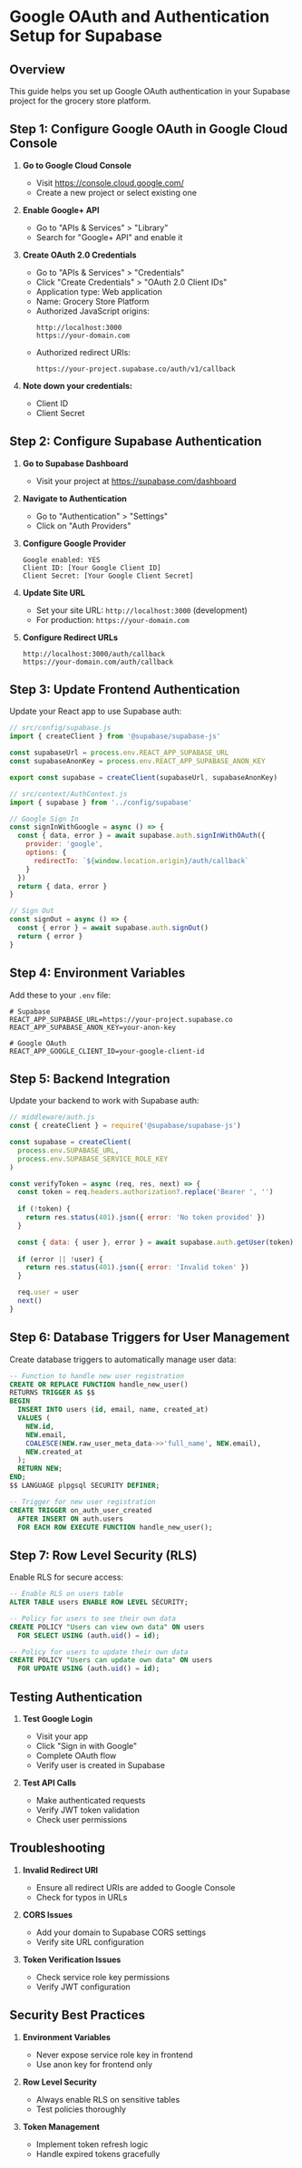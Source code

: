 # Google OAuth and Authentication Setup for Supabase

## Overview
This guide helps you set up Google OAuth authentication in your Supabase project for the grocery store platform.

## Step 1: Configure Google OAuth in Google Cloud Console

1. **Go to Google Cloud Console**
   - Visit https://console.cloud.google.com/
   - Create a new project or select existing one

2. **Enable Google+ API**
   - Go to "APIs & Services" > "Library"
   - Search for "Google+ API" and enable it

3. **Create OAuth 2.0 Credentials**
   - Go to "APIs & Services" > "Credentials"
   - Click "Create Credentials" > "OAuth 2.0 Client IDs"
   - Application type: Web application
   - Name: Grocery Store Platform
   - Authorized JavaScript origins:
     ```
     http://localhost:3000
     https://your-domain.com
     ```
   - Authorized redirect URIs:
     ```
     https://your-project.supabase.co/auth/v1/callback
     ```

4. **Note down your credentials:**
   - Client ID
   - Client Secret

## Step 2: Configure Supabase Authentication

1. **Go to Supabase Dashboard**
   - Visit your project at https://supabase.com/dashboard

2. **Navigate to Authentication**
   - Go to "Authentication" > "Settings"
   - Click on "Auth Providers"

3. **Configure Google Provider**
   ```
   Google enabled: YES
   Client ID: [Your Google Client ID]
   Client Secret: [Your Google Client Secret]
   ```

4. **Update Site URL**
   - Set your site URL: `http://localhost:3000` (development)
   - For production: `https://your-domain.com`

5. **Configure Redirect URLs**
   ```
   http://localhost:3000/auth/callback
   https://your-domain.com/auth/callback
   ```

## Step 3: Update Frontend Authentication

Update your React app to use Supabase auth:

```javascript
// src/config/supabase.js
import { createClient } from '@supabase/supabase-js'

const supabaseUrl = process.env.REACT_APP_SUPABASE_URL
const supabaseAnonKey = process.env.REACT_APP_SUPABASE_ANON_KEY

export const supabase = createClient(supabaseUrl, supabaseAnonKey)
```

```javascript
// src/context/AuthContext.js
import { supabase } from '../config/supabase'

// Google Sign In
const signInWithGoogle = async () => {
  const { data, error } = await supabase.auth.signInWithOAuth({
    provider: 'google',
    options: {
      redirectTo: `${window.location.origin}/auth/callback`
    }
  })
  return { data, error }
}

// Sign Out
const signOut = async () => {
  const { error } = await supabase.auth.signOut()
  return { error }
}
```

## Step 4: Environment Variables

Add these to your `.env` file:

```env
# Supabase
REACT_APP_SUPABASE_URL=https://your-project.supabase.co
REACT_APP_SUPABASE_ANON_KEY=your-anon-key

# Google OAuth
REACT_APP_GOOGLE_CLIENT_ID=your-google-client-id
```

## Step 5: Backend Integration

Update your backend to work with Supabase auth:

```javascript
// middleware/auth.js
const { createClient } = require('@supabase/supabase-js')

const supabase = createClient(
  process.env.SUPABASE_URL,
  process.env.SUPABASE_SERVICE_ROLE_KEY
)

const verifyToken = async (req, res, next) => {
  const token = req.headers.authorization?.replace('Bearer ', '')
  
  if (!token) {
    return res.status(401).json({ error: 'No token provided' })
  }

  const { data: { user }, error } = await supabase.auth.getUser(token)
  
  if (error || !user) {
    return res.status(401).json({ error: 'Invalid token' })
  }

  req.user = user
  next()
}
```

## Step 6: Database Triggers for User Management

Create database triggers to automatically manage user data:

```sql
-- Function to handle new user registration
CREATE OR REPLACE FUNCTION handle_new_user()
RETURNS TRIGGER AS $$
BEGIN
  INSERT INTO users (id, email, name, created_at)
  VALUES (
    NEW.id,
    NEW.email,
    COALESCE(NEW.raw_user_meta_data->>'full_name', NEW.email),
    NEW.created_at
  );
  RETURN NEW;
END;
$$ LANGUAGE plpgsql SECURITY DEFINER;

-- Trigger for new user registration
CREATE TRIGGER on_auth_user_created
  AFTER INSERT ON auth.users
  FOR EACH ROW EXECUTE FUNCTION handle_new_user();
```

## Step 7: Row Level Security (RLS)

Enable RLS for secure access:

```sql
-- Enable RLS on users table
ALTER TABLE users ENABLE ROW LEVEL SECURITY;

-- Policy for users to see their own data
CREATE POLICY "Users can view own data" ON users
  FOR SELECT USING (auth.uid() = id);

-- Policy for users to update their own data
CREATE POLICY "Users can update own data" ON users
  FOR UPDATE USING (auth.uid() = id);
```

## Testing Authentication

1. **Test Google Login**
   - Visit your app
   - Click "Sign in with Google"
   - Complete OAuth flow
   - Verify user is created in Supabase

2. **Test API Calls**
   - Make authenticated requests
   - Verify JWT token validation
   - Check user permissions

## Troubleshooting

1. **Invalid Redirect URI**
   - Ensure all redirect URIs are added to Google Console
   - Check for typos in URLs

2. **CORS Issues**
   - Add your domain to Supabase CORS settings
   - Verify site URL configuration

3. **Token Verification Issues**
   - Check service role key permissions
   - Verify JWT configuration

## Security Best Practices

1. **Environment Variables**
   - Never expose service role key in frontend
   - Use anon key for frontend only

2. **Row Level Security**
   - Always enable RLS on sensitive tables
   - Test policies thoroughly

3. **Token Management**
   - Implement token refresh logic
   - Handle expired tokens gracefully